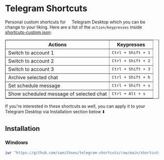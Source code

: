 # Telegram Shortcuts

Personal custom shortcuts for <img height="12px" src="https://api.iconify.design/logos:telegram.svg" /> Telegram Desktop which you can be change to your liking. Here are a list of the `action/keypresses` inside <a href="shortcuts-custom.json">shortcuts-custom.json</a>:

<table border="1">
  <thead>
    <tr>
      <th>Actions</th>
      <th>Keypresses</th>
    </tr>
  </thead>
  <tbody>
    <tr>
      <td>Switch to account 1</td>
      <td><kbd>Ctrl + Shift + 1</kbd></td>
    </tr>
    <tr>
      <td>Switch to account 2</td>
      <td><kbd>Ctrl + Shift + 2</kbd></td>
    </tr>
    <tr>
      <td>Switch to account 3</td>
      <td><kbd>Ctrl + Shift + 3</kbd></td>
    </tr>
    <tr>
      <td>Archive selected chat</td>
      <td><kbd>Ctrl + Shift + h</kbd></td>
    </tr>
    <tr>
      <td>Set schedule message</td>
      <td><kbd>Ctrl + Shift + s</kbd></td>
    </tr>
    <tr>
      <td>Show scheduled message of selected chat</td>
      <td><kbd>Ctrl + Alt + s</kbd></td>
    </tr>
  </tbody>
</table>

If you're interested in these shortcuts as well, you can apply it to your Telegram Desktop via Installation section below ⬇️

## Installation

### Windows

```powershell
iwr "https://github.com/samithseu/telegram-shortcuts/raw/main/shortcuts-custom.json" -OutFile "$ENV:APPDATA/Telegram Desktop/tdata/shortcuts-custom.json"
```
